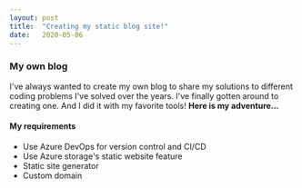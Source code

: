 ```yaml
---
layout: post
title:  "Creating my static blog site!"
date:   2020-05-06
---
```


### My own blog

I've always wanted to create my own blog to share my solutions to different coding problems I've solved over the years. I've finally gotten around to creating one. And I did it with my favorite tools! __Here is my adventure...__


#### My requirements

- Use Azure DevOps for version control and CI/CD
- Use Azure storage's static website feature
- Static site generator
- Custom domain
